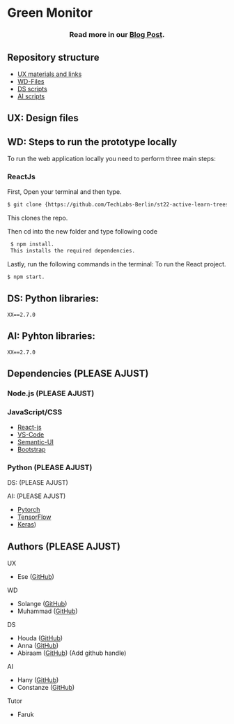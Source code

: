 # Green Monitor

<div align="center">


### Read more in our [Blog Post](https://github.com/TechLabs-Berlin/st22-active-learn-trees/blob/main/blogpost.md).

</div>

## Repository structure

- [UX materials and links](https://www.figma.com/proto/PGq3rmaDOrUktd5JprehYb/High-fidelity-prototype?node-id=0%3A1&scaling=scale-down&starting-point-node-id=208%3A139)
- [WD-Files](https://github.com/TechLabs-Berlin/st22-active-learn-trees/tree/main/learntreesfive)
- [DS scripts](https://github.com/TechLabs-Berlin/st22-active-learn-trees/tree/main/DS-district-analysis)
- [AI scripts](https://github.com/TechLabs-Berlin/st22-active-learn-trees/tree/main/DL-neural-network)

## UX: Design files


## WD:  Steps to run the prototype locally

To run the web application locally you need to perform three main steps:

### ReactJs

First, Open your terminal and then type.

```bash
$ git clone {https://github.com/TechLabs-Berlin/st22-active-learn-trees}
```
This clones the repo.

Then cd into the new folder and type following code
```bash
 $ npm install. 
 This installs the required dependencies.
```

Lastly, run the following commands in the terminal:
To run the React project. 

```bash
$ npm start.
```




## DS: Python libraries:
```
XX==2.7.0

```



## AI: Pyhton libraries:
```
XX==2.7.0

```

## Dependencies (PLEASE AJUST)

### Node.js (PLEASE AJUST)


### JavaScript/CSS
- [React-js](https://reactjs.org/docs/getting-started.html)
- [VS-Code](https://code.visualstudio.com/)
- [Semantic-UI](https://semantic-ui.com/)
- [Bootstrap](https://getbootstrap.com/)




### Python (PLEASE AJUST)
DS: (PLEASE AJUST)


AI: (PLEASE AJUST)
- [Pytorch](https://pytorch.org/)
- [TensorFlow](https://www.tensorflow.org/)
- [Keras](https://keras.io/))


## Authors (PLEASE AJUST)

UX
- Ese ([GitHub](https://github.com/Ese101))

WD
- Solange ([GitHub](https://github.com/atenkia))
- Muhammad ([GitHub](https://github.com/Faiydee))


DS
- Houda ([GitHub](https://github.com/Houda-Ouhmad)) 
- Anna ([GitHub](https://github.com/AnnaUlbri)) 
- Abiraam ([GitHub]()) (Add github handle)

AI
- Hany ([GitHub](https://github.com/Hany-mohsen-elhassany)) 
- Constanze ([GitHub](https://github.com/Constifox)) 

Tutor
- Faruk 
